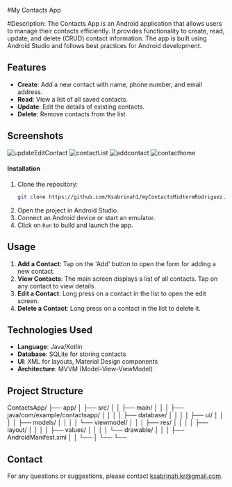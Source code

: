 #My Contacts App

#Description:
The Contacts App is an Android application that allows users to manage their contacts efficiently. It provides functionality to create, read, update, and delete (CRUD) contact information. The app is built using Android Studio and follows best practices for Android development.

## Features
- **Create**: Add a new contact with name, phone number, and email address.
- **Read**: View a list of all saved contacts.
- **Update**: Edit the details of existing contacts.
- **Delete**: Remove contacts from the list.

## Screenshots

![updateEditContact](https://github.com/Ksabrinah1/ContactsApp/assets/103067816/2aac59c4-a73f-4826-99fe-f471d92e13ae)
![contactList](https://github.com/Ksabrinah1/ContactsApp/assets/103067816/4d78ccae-29d0-42f2-aff1-ca66cebfd119)
![addcontact](https://github.com/Ksabrinah1/ContactsApp/assets/103067816/4788ad0d-3961-424f-b1cd-b64222b0aab3)
![contacthome](https://github.com/Ksabrinah1/ContactsApp/assets/103067816/db89183c-9e11-46a9-ad42-eef43d89351d)


#### Installation
1. Clone the repository:
    ```bash
    git clone https://github.com/Ksabrinah1/myContactsMidtermRodriguez.git
    ```
2. Open the project in Android Studio.
3. Connect an Android device or start an emulator.
4. Click on `Run` to build and launch the app.

## Usage
1. **Add a Contact**: Tap on the 'Add' button to open the form for adding a new contact.
2. **View Contacts**: The main screen displays a list of all contacts. Tap on any contact to view details.
3. **Edit a Contact**: Long press on a contact in the list to open the edit screen.
4. **Delete a Contact**: Long press on a contact in the list to delete it.

## Technologies Used
- **Language**: Java/Kotlin
- **Database**: SQLite for storing contacts
- **UI**: XML for layouts, Material Design components
- **Architecture**: MVVM (Model-View-ViewModel)

## Project Structure
ContactsApp/
├── app/
│ ├── src/
│ │ ├── main/
│ │ │ ├── java/com/example/contactsapp/
│ │ │ │ ├── database/
│ │ │ │ ├── ui/
│ │ │ │ ├── models/
│ │ │ │ └── viewmodel/
│ │ │ ├── res/
│ │ │ │ ├── layout/
│ │ │ │ ├── values/
│ │ │ │ └── drawable/
│ │ │ ├── AndroidManifest.xml
│ │ └──
│ └── 
└── 
## Contact
For any questions or suggestions, please contact [ksabrinah.kr@gmail.com](mailto:ksabrinah.kr@gmail.com).

